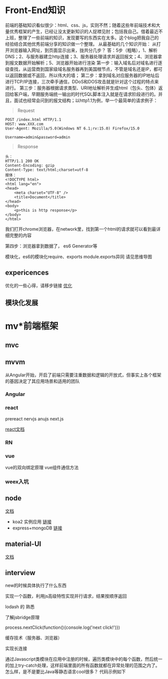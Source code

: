# Front-End知识
前端的基础知识看似很少：html、css、js，实则不然；随着这些年前端技术和大量优秀框架的产生，已经让没太更新知识的人捉襟见肘；包括我自己。借着最近不上班，整理了一些前端的知识，发现要写的东西实在太多。这个blog把我自己的经验结合其他优秀前端分享的知识做一个整理。
从最基础的几个知识开始：
从打开浏览器输入网址，到页面显示出来，拢共分几步？
答：5步（粗略），1、解析DNS；2、与服务器建立http连接；3、服务器处理请求并返回报文；4、浏览器拿到报文数据开始解析；5、浏览器开始进行渲染
第一步：输入域名后对域名进行逐级查找，从运营商到国家级域名服务器再到美国根节点，不管是域名还是IP，都可以返回数据或不返回，所以伟大的墙；
第二步：拿到域名对应服务器的IP地址后进行TCP/IP连接，三次牵手通信，DDoS和DOS攻击就是针对这个过程的特点来进行。
第三步：服务器根据请求类型、URI地址解析并生成html（包头、包体）返回给客户端，早期服务端统一输出的时代SQL脚本注入就是在请求阶段进行的。并且，面试也经常会问到的报文结构；以http1.1为例，举一个最简单的请求例子：
> Request
```
POST /index.html HTTP/1.1
HOST: www.XXX.com
User-Agent: Mozilla/5.0(Windows NT 6.1;rv:15.0) Firefox/15.0

Username=admin&password=admin
```

> Response
```
头：
HTTP/1.1 200 OK
Content-Encoding: gzip
Content-Type: text/html;charset=utf-8
报体：
<!DOCTYPE html>
<html lang="en">
<head>
    <meta charset="UTF-8" />
    <title>Document</title>
</head>
<body>
    <p>this is http response</p>
</body>
</html>
```
我们打开chrome浏览器，在network里，找到第一个html的请求就可以看到最详细完整的内容

第四步：浏览器拿到数据了，
es6 Generator等

模块化，es6的模块化require、exports module.exports异同
请见思维导图

## expericences
优化的一些心得，请移步链接 [优化](https://github.com/camelwu/experience/blob/master/md/optimize.md) 
## 模块化发展

# mv*前端框架
## mvc
## mvvm
从Angular开始，开启了前端只需要注重数据和逻辑的开放式，但事实上各个框架的基因决定了其应用场景和适用的团队
### Angular

### react 
prereact
nervjs
anujs
next.js

[react文档](https://doc.react-china.org/docs/refs-and-the-dom.html)
### RN

### vue
vue的双向绑定原理
vue组件通信方法
### weex入坑


## node
[文档](http://javascript.ruanyifeng.com/nodejs/process.html)
+ koa2 实例应用
[链接](http://github.com/camelwu/gome_trade)
+ express+mongoDB
[链接](http://github.com/camelwu/nem)
## material-UI
[文档](https://material-ui.com/getting-started/example-projects/)

## interview





new的时候具体执行了什么东西

实现一个函数，利用js高级特性实现并行请求，结果按顺序返回

lodash 的 熟悉



了解jsbridge原理



process.nextClick(function(){console.log('next click!')})


缓存技术（服务器、浏览器）

实现长连接

通过Javascript类模块在应用中注册的时候，遍历类模块中的每个函数，然后统一的加上try-catch处理，这样前端里面的所有函数就都在异常处理的范围之内了。怎么样，是不是要比Java等静态语言cool很多？ 代码示例如下